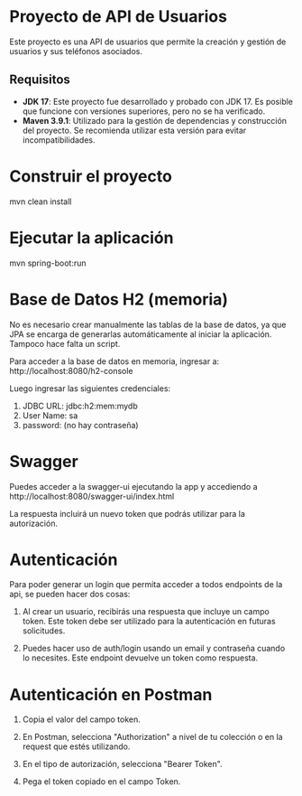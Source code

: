 # Proyecto de API de Usuarios

Este proyecto es una API de usuarios que permite la creación y gestión de usuarios y sus teléfonos asociados.

## Requisitos

- **JDK 17**: Este proyecto fue desarrollado y probado con JDK 17. Es posible que funcione con versiones superiores, pero no se ha verificado.
- **Maven 3.9.1**: Utilizado para la gestión de dependencias y construcción del proyecto. Se recomienda utilizar esta versión para evitar incompatibilidades.

# Construir el proyecto

mvn clean install

# Ejecutar la aplicación

mvn spring-boot:run

# Base de Datos H2 (memoria)

No es necesario crear manualmente las tablas de la base de datos, ya que JPA se encarga de generarlas automáticamente al iniciar la aplicación. Tampoco hace falta un script.

Para acceder a la base de datos en memoria, ingresar a: http://localhost:8080/h2-console

Luego ingresar las siguientes credenciales:

1. JDBC URL:	jdbc:h2:mem:mydb
2. User Name:	sa
3. password: (no hay contraseña)

# Swagger

Puedes acceder a la swagger-ui ejecutando la app y accediendo a http://localhost:8080/swagger-ui/index.html

La respuesta incluirá un nuevo token que podrás utilizar para la autorización.

# Autenticación

Para poder generar un login que permita acceder a todos endpoints de la api, se pueden hacer dos cosas:

1. Al crear un usuario, recibirás una respuesta que incluye un campo token. Este token debe ser utilizado para la autenticación en futuras solicitudes.

2. Puedes hacer uso de auth/login usando un email y contraseña cuando lo necesites. Este endpoint devuelve un token como respuesta. 

# Autenticación en Postman

1. Copia el valor del campo token.

2. En Postman, selecciona "Authorization" a nivel de tu colección o en la request que estés utilizando.

3. En el tipo de autorización, selecciona "Bearer Token".

4. Pega el token copiado en el campo Token.
